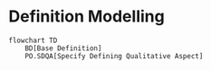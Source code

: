 # Definition Modelling

```mermaid
flowchart TD
    BD[Base Definition]
    PO.SDQA[Specify Defining Qualitative Aspect]
```
